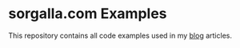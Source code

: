 sorgalla.com Examples
=====================

This repository contains all code examples used in my [blog](http://sorgalla.com) articles.
